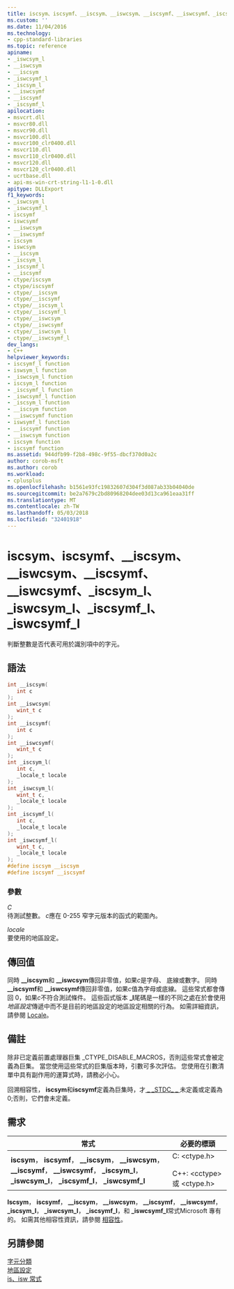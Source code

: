 ```yaml
---
title: iscsym、iscsymf、__iscsym、__iswcsym、__iscsymf、__iswcsymf、_iscsym_l、_iswcsym_l、_iscsymf_l、_iswcsymf_l | Microsoft Docs
ms.custom: ''
ms.date: 11/04/2016
ms.technology:
- cpp-standard-libraries
ms.topic: reference
apiname:
- _iswcsym_l
- __iswcsym
- __iscsym
- _iswcsymf_l
- _iscsym_l
- __iswcsymf
- __iscsymf
- _iscsymf_l
apilocation:
- msvcrt.dll
- msvcr80.dll
- msvcr90.dll
- msvcr100.dll
- msvcr100_clr0400.dll
- msvcr110.dll
- msvcr110_clr0400.dll
- msvcr120.dll
- msvcr120_clr0400.dll
- ucrtbase.dll
- api-ms-win-crt-string-l1-1-0.dll
apitype: DLLExport
f1_keywords:
- _iswcsym_l
- _iswcsymf_l
- iscsymf
- iswcsymf
- __iswcsym
- __iswcsymf
- iscsym
- iswcsym
- __iscsym
- _iscsym_l
- _iscsymf_l
- __iscsymf
- ctype/iscsym
- ctype/iscsymf
- ctype/__iscsym
- ctype/__iscsymf
- ctype/__iscsym_l
- ctype/__iscsymf_l
- ctype/__iswcsym
- ctype/__iswcsymf
- ctype/__iswcsym_l
- ctype/__iswcsymf_l
dev_langs:
- C++
helpviewer_keywords:
- iscsymf_l function
- iswsym_l function
- _iswcsym_l function
- iscsym_l function
- _iscsymf_l function
- _iswcsymf_l function
- _iscsym_l function
- __iscsym function
- __iswcsymf function
- iswsymf_l function
- __iscsymf function
- __iswcsym function
- iscsym function
- iscsymf function
ms.assetid: 944dfb99-f2b8-498c-9f55-dbcf370d0a2c
author: corob-msft
ms.author: corob
ms.workload:
- cplusplus
ms.openlocfilehash: b1561e93fc19832607d304f3d087ab33b04040de
ms.sourcegitcommit: be2a7679c2bd80968204dee03d13ca961eaa31ff
ms.translationtype: MT
ms.contentlocale: zh-TW
ms.lasthandoff: 05/03/2018
ms.locfileid: "32401918"
---
```

# <a name="iscsym-iscsymf-iscsym-iswcsym-iscsymf-iswcsymf-iscsyml-iswcsyml-iscsymfl-iswcsymfl"></a>iscsym、iscsymf、__iscsym、__iswcsym、__iscsymf、__iswcsymf、_iscsym_l、_iswcsym_l、_iscsymf_l、_iswcsymf_l

判斷整數是否代表可用於識別項中的字元。

## <a name="syntax"></a>語法

```C
int __iscsym(
   int c
);
int __iswcsym(
   wint_t c
);
int __iscsymf(
   int c
);
int __iswcsymf(
   wint_t c
);
int _iscsym_l(
   int c,
   _locale_t locale
);
int _iswcsym_l(
   wint_t c,
   _locale_t locale
);
int _iscsymf_l(
   int c,
   _locale_t locale
);
int _iswcsymf_l(
   wint_t c,
   _locale_t locale
);
#define iscsym __iscsym
#define iscsymf __iscsymf
```

### <a name="parameters"></a>參數

*C*<br/>
待測試整數。 *c*應在 0-255 窄字元版本的函式的範圍內。

*locale*<br/>
要使用的地區設定。

## <a name="return-value"></a>傳回值

同時 **__iscsym**和 **__iswcsym**傳回非零值，如果*c*是字母、 底線或數字。 同時 **__iscsymf**和 **__iswcsymf**傳回非零值，如果*c*值為字母或底線。 這些常式都會傳回 0，如果*c*不符合測試條件。 這些函式版本 **_l**尾碼是一樣的不同之處在於會使用*地區設定*傳遞中而不是目前的地區設定的地區設定相關的行為。 如需詳細資訊，請參閱 [Locale](../../c-runtime-library/locale.md)。

## <a name="remarks"></a>備註

除非已定義前置處理器巨集 _CTYPE_DISABLE_MACROS，否則這些常式會被定義為巨集。 當您使用這些常式的巨集版本時，引數可多次評估。 您使用在引數清單中具有副作用的運算式時，請務必小心。

回溯相容性， **iscsym**和**iscsymf**定義為巨集時，才[ &#95; &#95;STDC&#95; &#95; ](../../preprocessor/predefined-macros.md)未定義或定義為 0;否則，它們會未定義。

## <a name="requirements"></a>需求

|常式|必要的標頭|
|-------------|---------------------|
|**iscsym**， **iscsymf**， **__iscsym**， **__iswcsym**， **__iscsymf**， **__iswcsymf**， **_iscsym_l**， **_iswcsym_l**， **_iscsymf_l**， **_iswcsymf_l**|C: \<ctype.h><br /><br /> C++: \<cctype> 或 \<ctype.h>|

**Iscsym**， **iscsymf**， **__iscsym**， **__iswcsym**， **__iscsymf**， **__iswcsymf**， **_iscsym_l**， **_iswcsym_l**， **_iscsymf_l**，和 **_iswcsymf_l**常式Microsoft 專有的。 如需其他相容性資訊，請參閱 [相容性](../../c-runtime-library/compatibility.md)。

## <a name="see-also"></a>另請參閱

[字元分類](../../c-runtime-library/character-classification.md)<br/>
[地區設定](../../c-runtime-library/locale.md)<br/>
[is、isw 常式](../../c-runtime-library/is-isw-routines.md)<br/>
